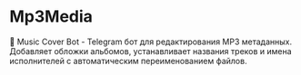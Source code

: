# Mp3Media
🎵 Music Cover Bot - Telegram бот для редактирования MP3 метаданных. Добавляет обложки альбомов, устанавливает названия треков и имена исполнителей с автоматическим переименованием файлов.
